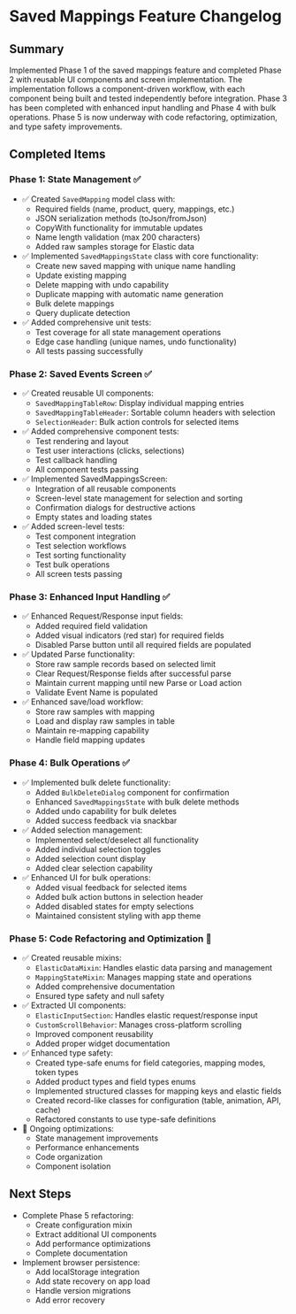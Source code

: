 # Saved Mappings Feature Changelog

## Summary
Implemented Phase 1 of the saved mappings feature and completed Phase 2 with reusable UI components and screen implementation. The implementation follows a component-driven workflow, with each component being built and tested independently before integration. Phase 3 has been completed with enhanced input handling and Phase 4 with bulk operations. Phase 5 is now underway with code refactoring, optimization, and type safety improvements.

## Completed Items

### Phase 1: State Management ✅
- ✅ Created `SavedMapping` model class with:
  - Required fields (name, product, query, mappings, etc.)
  - JSON serialization methods (toJson/fromJson)
  - CopyWith functionality for immutable updates
  - Name length validation (max 200 characters)
  - Added raw samples storage for Elastic data
- ✅ Implemented `SavedMappingsState` class with core functionality:
  - Create new saved mapping with unique name handling
  - Update existing mapping
  - Delete mapping with undo capability
  - Duplicate mapping with automatic name generation
  - Bulk delete mappings
  - Query duplicate detection
- ✅ Added comprehensive unit tests:
  - Test coverage for all state management operations
  - Edge case handling (unique names, undo functionality)
  - All tests passing successfully

### Phase 2: Saved Events Screen ✅
- ✅ Created reusable UI components:
  - `SavedMappingTableRow`: Display individual mapping entries
  - `SavedMappingTableHeader`: Sortable column headers with selection
  - `SelectionHeader`: Bulk action controls for selected items
- ✅ Added comprehensive component tests:
  - Test rendering and layout
  - Test user interactions (clicks, selections)
  - Test callback handling
  - All component tests passing
- ✅ Implemented SavedMappingsScreen:
  - Integration of all reusable components
  - Screen-level state management for selection and sorting
  - Confirmation dialogs for destructive actions
  - Empty states and loading states
- ✅ Added screen-level tests:
  - Test component integration
  - Test selection workflows
  - Test sorting functionality
  - Test bulk operations
  - All screen tests passing

### Phase 3: Enhanced Input Handling ✅
- ✅ Enhanced Request/Response input fields:
  - Added required field validation
  - Added visual indicators (red star) for required fields
  - Disabled Parse button until all required fields are populated
- ✅ Updated Parse functionality:
  - Store raw sample records based on selected limit
  - Clear Request/Response fields after successful parse
  - Maintain current mapping until new Parse or Load action
  - Validate Event Name is populated
- ✅ Enhanced save/load workflow:
  - Store raw samples with mapping
  - Load and display raw samples in table
  - Maintain re-mapping capability
  - Handle field mapping updates

### Phase 4: Bulk Operations ✅
- ✅ Implemented bulk delete functionality:
  - Added `BulkDeleteDialog` component for confirmation
  - Enhanced `SavedMappingsState` with bulk delete methods
  - Added undo capability for bulk deletes
  - Added success feedback via snackbar
- ✅ Added selection management:
  - Implemented select/deselect all functionality
  - Added individual selection toggles
  - Added selection count display
  - Added clear selection capability
- ✅ Enhanced UI for bulk operations:
  - Added visual feedback for selected items
  - Added bulk action buttons in selection header
  - Added disabled states for empty selections
  - Maintained consistent styling with app theme

### Phase 5: Code Refactoring and Optimization 🚧
- ✅ Created reusable mixins:
  - `ElasticDataMixin`: Handles elastic data parsing and management
  - `MappingStateMixin`: Manages mapping state and operations
  - Added comprehensive documentation
  - Ensured type safety and null safety
- ✅ Extracted UI components:
  - `ElasticInputSection`: Handles elastic request/response input
  - `CustomScrollBehavior`: Manages cross-platform scrolling
  - Improved component reusability
  - Added proper widget documentation
- ✅ Enhanced type safety:
  - Created type-safe enums for field categories, mapping modes, token types
  - Added product types and field types enums
  - Implemented structured classes for mapping keys and elastic fields
  - Created record-like classes for configuration (table, animation, API, cache)
  - Refactored constants to use type-safe definitions
- 🚧 Ongoing optimizations:
  - State management improvements
  - Performance enhancements
  - Code organization
  - Component isolation

## Next Steps
- Complete Phase 5 refactoring:
  - Create configuration mixin
  - Extract additional UI components
  - Add performance optimizations
  - Complete documentation
- Implement browser persistence:
  - Add localStorage integration
  - Add state recovery on app load
  - Handle version migrations
  - Add error recovery 